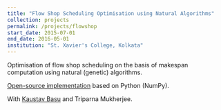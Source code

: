```yaml
---
title: "Flow Shop Scheduling Optimisation using Natural Algorithms"
collection: projects
permalink: /projects/flowshop
start_date: 2015-07-01
end_date: 2016-05-01
institution: "St. Xavier's College, Kolkata"
---
```


Optimisation of flow shop scheduling on the basis of makespan computation using natural (genetic) algorithms.

[Open-source implementation](https://github.com/Proyag/FlowShopProject) based on Python (NumPy).

With [Kaustav Basu](http://www.public.asu.edu/~kbasu2/) and Triparna Mukherjee.
